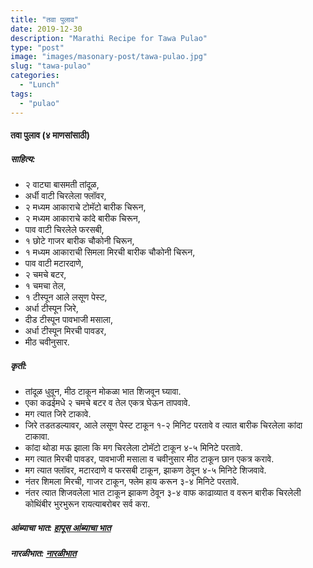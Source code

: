 ```yaml
---
title: "तवा पुलाव"
date: 2019-12-30
description: "Marathi Recipe for Tawa Pulao"
type: "post"
image: "images/masonary-post/tawa-pulao.jpg"
slug: "tawa-pulao"
categories: 
  - "Lunch"
tags:
  - "pulao"
---
```


#### तवा पुलाव (४ माणसांसाठी) 



##### साहित्य:


- २ वाट्या बासमती तांदूळ,
- अर्धी वाटी चिरलेला फ्लॉवर,
- २ मध्यम आकाराचे टोमॅटो बारीक चिरून,
- २ मध्यम आकाराचे कांदे बारीक चिरून,
- पाव वाटी चिरलेले फरसबी,
- १ छोटे गाजर बारीक चौकोनी चिरून,
- १ मध्यम आकाराची सिमला मिरची बारीक चौकोनी चिरून,
- पाव वाटी मटारदाणे,
- २ चमचे बटर,
- १ चमचा तेल,
- १ टीस्पून आले लसूण पेस्ट,
- अर्धा टीस्पून जिरे,
- दीड टीस्पून पावभाजी मसाला,
- अर्धा टीस्पून मिरची पावडर,
- मीठ चवीनुसार.



##### कृती: 


- तांदूळ धुवून, मीठ टाकून मोकळा भात शिजवून घ्यावा.
- एका कढईमधे २ चमचे बटर व तेल एकत्र घेऊन तापवावे.
- मग त्यात जिरे टाकावे.
- जिरे तडतडल्यावर, आले लसूण पेस्ट टाकून १-२ मिनिट परतावे व त्यात बारीक चिरलेला कांदा टाकावा.
- कांदा थोडा मऊ झाला कि मग चिरलेला टोमॅटो टाकून ४-५ मिनिटे परतावे.
- मग त्यात मिरची पावडर, पावभाजी मसाला व चवीनुसार मीठ टाकून छान एकत्र करावे.
- मग त्यात फ्लॉवर, मटारदाणे व फरसबी टाकून, झाकण ठेवून ४-५ मिनिटे शिजवावे.
- नंतर शिमला मिरची, गाजर टाकून, फ्लेम हाय करून ३-४ मिनिटे परतावे.
- नंतर त्यात शिजवलेला भात टाकून झाकण ठेवून ३-४ वाफ काढाव्यात व वरून बारीक चिरलेली कोथिंबीर भुरभुरून रायत्याबरोबर सर्व करा.


##### आंब्याचा भात: [हापूस आंब्याचा भात](/hapus-amba-bhat) 
##### नारळीभात: [नारळीभात](/narali-bhat) 
